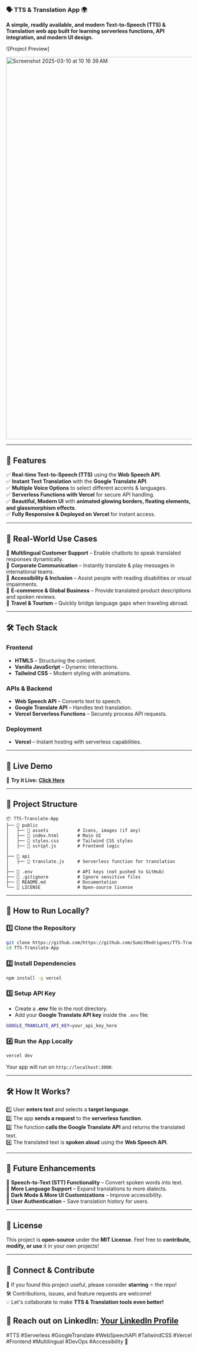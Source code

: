 ### **🗣️ TTS & Translation App** 🌍  
**A simple, readily available, and modern Text-to-Speech (TTS) & Translation web app built for learning serverless functions, API integration, and modern UI design.**  

![Project Preview]

<img width="1036" alt="Screenshot 2025-03-10 at 10 16 39 AM" src="https://github.com/user-attachments/assets/b30ce360-f6e0-4820-abdf-5744b8162fd5" />


---

## **🚀 Features**  
✅ **Real-time Text-to-Speech (TTS)** using the **Web Speech API**.  
✅ **Instant Text Translation** with the **Google Translate API**.  
✅ **Multiple Voice Options** to select different accents & languages.  
✅ **Serverless Functions with Vercel** for secure API handling.  
✅ **Beautiful, Modern UI** with **animated glowing borders, floating elements, and glassmorphism effects**.  
✅ **Fully Responsive & Deployed on Vercel** for instant access.  

---

## **🎯 Real-World Use Cases**  
🔹 **Multilingual Customer Support** – Enable chatbots to speak translated responses dynamically.  
🔹 **Corporate Communication** – Instantly translate & play messages in international teams.  
🔹 **Accessibility & Inclusion** – Assist people with reading disabilities or visual impairments.  
🔹 **E-commerce & Global Business** – Provide translated product descriptions and spoken reviews.  
🔹 **Travel & Tourism** – Quickly bridge language gaps when traveling abroad.  

---

## **🛠️ Tech Stack**  
### **Frontend**  
- **HTML5** – Structuring the content.  
- **Vanilla JavaScript** – Dynamic interactions.  
- **Tailwind CSS** – Modern styling with animations.  

### **APIs & Backend**  
- **Web Speech API** – Converts text to speech.  
- **Google Translate API** – Handles text translation.  
- **Vercel Serverless Functions** – Securely process API requests.  

### **Deployment**  
- **Vercel** – Instant hosting with serverless capabilities.  

---

## **🌟 Live Demo**  
🎤 **Try it Live:** **[Click Here]((https://tts-translate-a1rcllq69-sumit-rodrigues-projects.vercel.app/))**  

---

## **📂 Project Structure**  
```
📦 TTS-Translate-App
├── 📂 public
│   ├── 📂 assets           # Icons, images (if any)
│   ├── 📄 index.html       # Main UI
│   ├── 📄 styles.css       # Tailwind CSS styles
│   ├── 📄 script.js        # Frontend logic
│
├── 📂 api
│   ├── 📄 translate.js     # Serverless function for translation
│
├── 📄 .env                 # API keys (not pushed to GitHub)
├── 📄 .gitignore           # Ignore sensitive files
├── 📄 README.md            # Documentation
└── 📄 LICENSE              # Open-source license
```

---

## **📜 How to Run Locally?**  
### **1️⃣ Clone the Repository**  
```sh
git clone https://github.com/https://github.com/SumitRodrigues/TTS-Translate-App.git/
cd TTS-Translate-App
```

### **2️⃣ Install Dependencies**  
```sh
npm install -g vercel
```

### **3️⃣ Setup API Key**  
- Create a **.env** file in the root directory.  
- Add your **Google Translate API key** inside the `.env` file:  
```sh
GOOGLE_TRANSLATE_API_KEY=your_api_key_here
```

### **4️⃣ Run the App Locally**  
```sh
vercel dev
```
Your app will run on `http://localhost:3000`.  

---

## **🛠️ How It Works?**  
1️⃣ User **enters text** and selects a **target language**.  
2️⃣ The app **sends a request** to the **serverless function**.  
3️⃣ The function **calls the Google Translate API** and returns the translated text.  
4️⃣ The translated text is **spoken aloud** using the **Web Speech API**.  

---

## **🎯 Future Enhancements**  
🔹 **Speech-to-Text (STT) Functionality** – Convert spoken words into text.  
🔹 **More Language Support** – Expand translations to more dialects.  
🔹 **Dark Mode & More UI Customizations** – Improve accessibility.  
🔹 **User Authentication** – Save translation history for users.  

---

## **📜 License**  
This project is **open-source** under the **MIT License**. Feel free to **contribute, modify, or use** it in your own projects!  

---

## **💬 Connect & Contribute**  
🚀 If you found this project useful, please consider **starring** ⭐ the repo!  
🛠️ Contributions, issues, and feature requests are welcome!  
💡 Let's collaborate to make **TTS & Translation tools even better!**  

📧 **Reach out on LinkedIn:** [Your LinkedIn Profile](https://www.linkedin.com/in/sumit-rodrigues/)  
---

#TTS #Serverless #GoogleTranslate #WebSpeechAPI #TailwindCSS #Vercel #Frontend #Multilingual #DevOps #Accessibility 🚀
